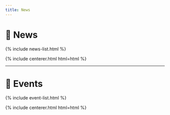 ```yaml
---
title: News 
---
```



# 📰 News
{% include news-list.html %}

{% include centerer.html html=html %}

---

# 🎉 Events
{% include event-list.html %}

{% include centerer.html html=html %}
